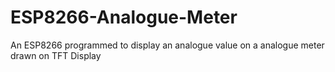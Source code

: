 # ESP8266-Analogue-Meter
An ESP8266 programmed to display an analogue value on a analogue meter drawn on TFT Display
